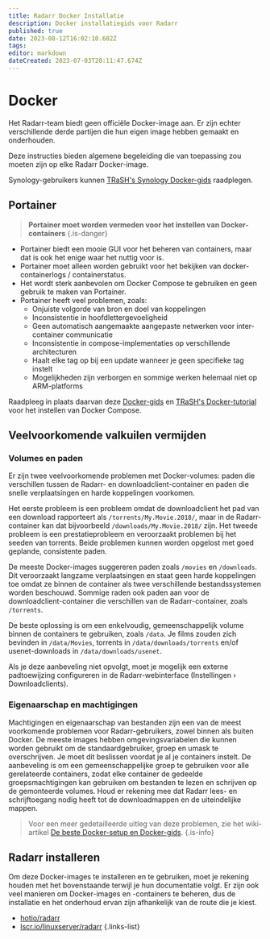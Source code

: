```yaml
---
title: Radarr Docker Installatie
description: Docker installatiegids voor Radarr
published: true
date: 2023-08-12T16:02:10.602Z
tags: 
editor: markdown
dateCreated: 2023-07-03T20:11:47.674Z
---
```


# Docker

Het Radarr-team biedt geen officiële Docker-image aan. Er zijn echter verschillende derde partijen die hun eigen image hebben gemaakt en onderhouden.

Deze instructies bieden algemene begeleiding die van toepassing zou moeten zijn op elke Radarr Docker-image.

Synology-gebruikers kunnen [TRaSH's Synology Docker-gids](https://trash-guides.info/Hardlinks/How-to-setup-for/Synology/) raadplegen.

## Portainer

> **Portainer moet worden vermeden voor het instellen van Docker-containers** {.is-danger}

- Portainer biedt een mooie GUI voor het beheren van containers, maar dat is ook het enige waar het nuttig voor is.
- Portainer moet alleen worden gebruikt voor het bekijken van docker-containerlogs / containerstatus.
- Het wordt sterk aanbevolen om Docker Compose te gebruiken en geen gebruik te maken van Portainer.
- Portainer heeft veel problemen, zoals:
  - Onjuiste volgorde van bron en doel van koppelingen
  - Inconsistentie in hoofdlettergevoeligheid
  - Geen automatisch aangemaakte aangepaste netwerken voor inter-container communicatie
  - Inconsistentie in compose-implementaties op verschillende architecturen
  - Haalt elke tag op bij een update wanneer je geen specifieke tag instelt
  - Mogelijkheden zijn verborgen en sommige werken helemaal niet op ARM-platforms

Raadpleeg in plaats daarvan deze [Docker-gids](/docker-guide) en [TRaSH's Docker-tutorial](https://trash-guides.info/hardlinks/) voor het instellen van Docker Compose.

## Veelvoorkomende valkuilen vermijden

### Volumes en paden

Er zijn twee veelvoorkomende problemen met Docker-volumes: paden die verschillen tussen de Radarr- en downloadclient-container en paden die snelle verplaatsingen en harde koppelingen voorkomen.

Het eerste probleem is een probleem omdat de downloadclient het pad van een download rapporteert als `/torrents/My.Movie.2018/`, maar in de Radarr-container kan dat bijvoorbeeld `/downloads/My.Movie.2018/` zijn. Het tweede probleem is een prestatieprobleem en veroorzaakt problemen bij het seeden van torrents. Beide problemen kunnen worden opgelost met goed geplande, consistente paden.

De meeste Docker-images suggereren paden zoals `/movies` en `/downloads`. Dit veroorzaakt langzame verplaatsingen en staat geen harde koppelingen toe omdat ze binnen de container als twee verschillende bestandssystemen worden beschouwd. Sommige raden ook paden aan voor de downloadclient-container die verschillen van de Radarr-container, zoals `/torrents`.

De beste oplossing is om een enkelvoudig, gemeenschappelijk volume binnen de containers te gebruiken, zoals `/data`. Je films zouden zich bevinden in `/data/Movies`, torrents in `/data/downloads/torrents` en/of usenet-downloads in `/data/downloads/usenet`.

Als je deze aanbeveling niet opvolgt, moet je mogelijk een externe padtoewijzing configureren in de Radarr-webinterface (Instellingen › Downloadclients).

### Eigenaarschap en machtigingen

Machtigingen en eigenaarschap van bestanden zijn een van de meest voorkomende problemen voor Radarr-gebruikers, zowel binnen als buiten Docker. De meeste images hebben omgevingsvariabelen die kunnen worden gebruikt om de standaardgebruiker, groep en umask te overschrijven. Je moet dit beslissen voordat je al je containers instelt. De aanbeveling is om een gemeenschappelijke groep te gebruiken voor alle gerelateerde containers, zodat elke container de gedeelde groepsmachtigingen kan gebruiken om bestanden te lezen en schrijven op de gemonteerde volumes.
Houd er rekening mee dat Radarr lees- en schrijftoegang nodig heeft tot de downloadmappen en de uiteindelijke mappen.

> Voor een meer gedetailleerde uitleg van deze problemen, zie het wiki-artikel [De beste Docker-setup en Docker-gids](/docker-guide).
{.is-info}

## Radarr installeren

Om deze Docker-images te installeren en te gebruiken, moet je rekening houden met het bovenstaande terwijl je hun documentatie volgt. Er zijn ook veel manieren om Docker-images en -containers te beheren, dus de installatie en het onderhoud ervan zijn afhankelijk van de route die je kiest.

- [hotio/radarr](https://hotio.dev/containers/radarr/)
- [lscr.io/linuxserver/radarr](https://docs.linuxserver.io/images/docker-radarr)
{.links-list}